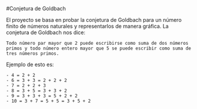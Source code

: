 #Conjetura de Goldbach

El proyecto se basa en probar la conjetura de Goldbach para un número finito de números naturales y representarlos de manera gráfica. La conjetura de Goldbach nos dice:

<p align="center">

	Todo número par mayor que 2 puede escribirse como suma de dos números primos y todo número entero mayor que 5 se puede escribir como suma de tres números primos.
	
</p>

Ejemplo de esto es:


	- 4 = 2 + 2
	- 6 = 3 + 3 = 2 + 2 + 2
	- 7 = 2 + 2 + 3
	- 8 = 3 + 5 = 3 + 3 + 2
	- 9 = 3 + 3 + 3 = 5 + 2 + 2
	- 10 = 3 + 7 = 5 + 5 = 3 + 5 + 2 

